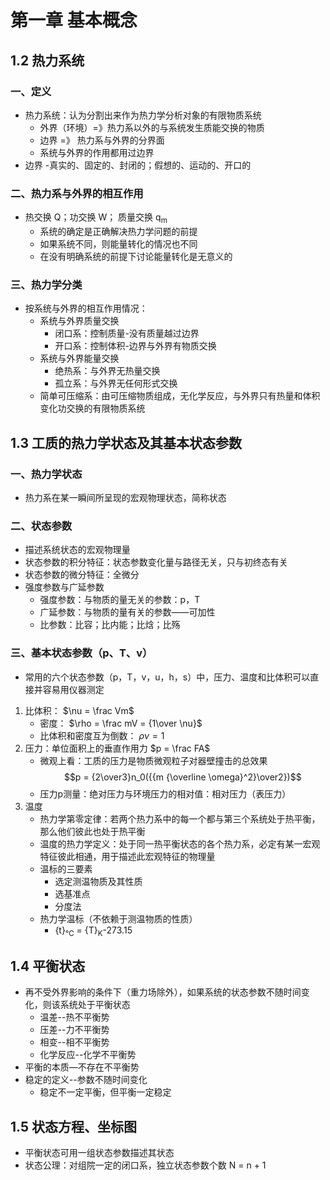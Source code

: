 # 第一章 基本概念
## 1.2 热力系统
### 一、定义
- 热力系统：认为分割出来作为热力学分析对象的有限物质系统
	- 外界（环境）=》热力系以外的与系统发生质能交换的物质
	- 边界 =》 热力系与外界的分界面
	- 系统与外界的作用都用过边界
- 边界 -真实的、固定的、封闭的；假想的、运动的、开口的
### 二、热力系与外界的相互作用
- 热交换 Q；功交换 W； 质量交换 q<sub>m</sub>
	- 系统的确定是正确解决热力学问题的前提
	- 如果系统不同，则能量转化的情况也不同
	- 在没有明确系统的前提下讨论能量转化是无意义的
### 三、热力学分类
- 按系统与外界的相互作用情况：
	- 系统与外界质量交换
		- 闭口系：控制质量-没有质量越过边界
		- 开口系：控制体积-边界与外界有物质交换
	- 系统与外界能量交换
		- 绝热系：与外界无热量交换
		- 孤立系：与外界无任何形式交换
	- 简单可压缩系：由可压缩物质组成，无化学反应，与外界只有热量和体积变化功交换的有限物质系统
## 1.3 工质的热力学状态及其基本状态参数
### 一、热力学状态
- 热力系在某一瞬间所呈现的宏观物理状态，简称状态
### 二、状态参数
- 描述系统状态的宏观物理量
- 状态参数的积分特征：状态参数变化量与路径无关，只与初终态有关
- 状态参数的微分特征：全微分
- 强度参数与广延参数
	- 强度参数：与物质的量无关的参数：p，T
	- 广延参数：与物质的量有关的参数——可加性
	- 比参数：比容；比内能；比焓；比殇
### 三、基本状态参数（p、T、v）
- 常用的六个状态参数（p，T，v，u，h，s）中，压力、温度和比体积可以直接并容易用仪器测定
1. 比体积： $\nu = \frac Vm$
	- 密度： $\rho = \frac mV = {1\over \nu}$
	- 比体积和密度互为倒数： $\rho \nu = 1$
2. 压力：单位面积上的垂直作用力 $p = \frac FA$
	- 微观上看：工质的压力是物质微观粒子对器壁撞击的总效果 $$p = {2\over3}n_0({{m {\overline \omega}^2}\over2})$$
	- 压力p测量：绝对压力与环境压力的相对值：相对压力（表压力）
3. 温度
	- 热力学第零定律：若两个热力系中的每一个都与第三个系统处于热平衡，那么他们彼此也处于热平衡
	- 温度的热力学定义：处于同一热平衡状态的各个热力系，必定有某一宏观特征彼此相通，用于描述此宏观特征的物理量
	- 温标的三要素
		- 选定测温物质及其性质
		- 选基准点
		- 分度法
	- 热力学温标（不依赖于测温物质的性质）
		- {t}<sub>℃</sub> = {T}<sub>K</sub>-273.15
## 1.4 平衡状态
- 再不受外界影响的条件下（重力场除外），如果系统的状态参数不随时间变化，则该系统处于平衡状态
	- 温差--热不平衡势
	- 压差--力不平衡势
	- 相变--相不平衡势
	- 化学反应--化学不平衡势
- 平衡的本质—不存在不平衡势
- 稳定的定义--参数不随时间变化
	- 稳定不一定平衡，但平衡一定稳定
## 1.5 状态方程、坐标图
- 平衡状态可用一组状态参数描述其状态
- 状态公理：对组院一定的闭口系，独立状态参数个数 N = n + 1
